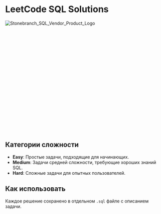 # LeetCode SQL Solutions
![Stonebranch_SQL_Vendor_Product_Logo](https://github.com/user-attachments/assets/d39db275-889a-4aca-b556-172e1cae5ed6)<svg id="Ebene_1" data-name="Ebene 1" xmlns="http://www.w3.org/2000/svg" width="600" height="400" viewBox="0 0 600 400"><defs>
Репозиторий содержит мои решения задач с LeetCode по SQL, разделенные по уровню сложности.

## Категории сложности
- **Easy**: Простые задачи, подходящие для начинающих.
- **Medium**: Задачи средней сложности, требующие хороших знаний SQL.
- **Hard**: Сложные задачи для опытных пользователей.

## Как использовать
Каждое решение сохранено в отдельном `.sql` файле с описанием задачи. 
